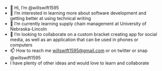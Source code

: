 - 👋 Hi, I’m @willswift1595
- 👀 I’m interested in learning more about software development and getting better at using technical writing
- 🌱 I’m currently learning supply chain management at University of Nebraska-Lincoln
- 💞️ I’m looking to collaborate on a custom bracket creating app for social media, as well as an application that can be used in phones or computers
- 📫 How to reach me willswift1595@gmail.com or on twitter or snap @willswift1595
- I have plenty of other ideas and would love to learn and collaborate
<!---
willswift1595/willswift1595 is a ✨ special ✨ repository because its `README.md` (this file) appears on your GitHub profile.
You can click the Preview link to take a look at your changes.
--->

